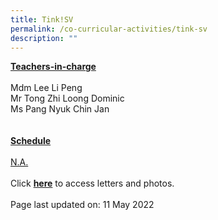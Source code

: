 ```yaml
---
title: Tink!SV
permalink: /co-curricular-activities/tink-sv
description: ""
---
```

<p><u><strong>Teachers-in-charge</strong></u><br /><br />Mdm Lee Li Peng<br />Mr Tong Zhi Loong Dominic<br />Ms Pang Nyuk Chin Jan<br /><br /><br /><u><strong>Schedule</strong></u><br /><br /><u>N.A.<br /></u><br />Click&nbsp;<a href="https://drive.google.com/drive/folders/1icZY9v-aMihtmpOsoRELcMbe1UiNrESq?usp=sharing" target="_blank" rel="noopener"><strong>here</strong></a>&nbsp;to access letters and photos.<br /><br />Page last updated on: 11 May 2022</p>